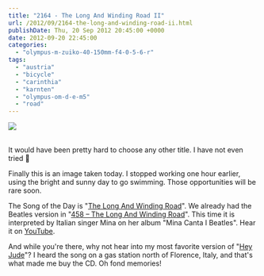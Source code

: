 ```yaml
---
title: "2164 - The Long And Winding Road II"
url: /2012/09/2164-the-long-and-winding-road-ii.html
publishDate: Thu, 20 Sep 2012 20:45:00 +0000
date: 2012-09-20 22:45:00
categories: 
  - "olympus-m-zuiko-40-150mm-f4-0-5-6-r"
tags: 
  - "austria"
  - "bicycle"
  - "carinthia"
  - "karnten"
  - "olympus-om-d-e-m5"
  - "road"
---
```

<div class="container">
<div class="center"><a target="_blank" href="https://d25zfm9zpd7gm5.cloudfront.net/1200x1200/2012/20120920_163704_lr.jpg"><img src="https://d25zfm9zpd7gm5.cloudfront.net/0600x0600/2012/20120920_163704_lr.jpg" /></a></div>
</div>
<br />

It would have been pretty hard to choose any other title. I have not even tried 🙂

Finally this is an image taken today. I stopped working one hour earlier, using the bright and sunny day to go swimming. Those opportunities will be rare soon.

 The Song of the Day is "<a href="http://www.lyricsmode.com/lyrics/b/beatles/the_long_and_winding_road.html" target="_blank">The Long And Winding Road</a>". We already had the Beatles version in "<a href="/2008/01/458-long-and-winding-road.html" target="_blank">458 – The Long And Winding Road</a>". This time it is interpreted by Italian singer Mina on her album "Mina Canta I Beatles". Hear it on <a href="http://www.youtube.com/watch?v=LqICvTxUZFM&feature=related" target="_blank">YouTube</a>. 

And while you're there, why not hear into my most favorite version of "<a href="http://www.youtube.com/watch?v=kivY8BEjsyo&feature=relmfu" target="_blank">Hey Jude</a>"? I heard the song on a gas station north of Florence, Italy, and that's what made me buy the CD. Oh fond memories!
